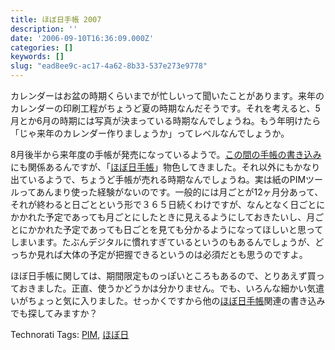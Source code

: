 ```yaml
---
title: ほぼ日手帳 2007
description: ''
date: '2006-09-10T16:36:09.000Z'
categories: []
keywords: []
slug: "ead8ee9c-ac17-4a62-8b33-537e273e9778"
---
```

カレンダーはお盆の時期くらいまでが忙しいって聞いたことがあります。来年のカレンダーの印刷工程がちょうど夏の時期なんだそうです。それを考えると、5月とか6月の時期には写真が決まっている時期なんでしょうね。もう年明けたら「じゃ来年のカレンダー作りましょうか」ってレベルなんでしょうか。

8月後半から来年度の手帳が発売になっているようで。[この間の手帳の書き込み](http://blog.qli.jp/2006/09/post_bbcd_1.html)にも関係あるんですが、「[ほぼ日手帳](http://www.1101.com/)」物色してきました。それ以外にもかなり出ているようで、ちょうど手帳が売れる時期なんでしょうね。実は紙のPIMツールってあんまり使った経験がないのです。一般的には月ごとが12ヶ月分あって、それが終わると日ごとという形で３６５日続くわけですが、なんとなく日ごとにかかれた予定であっても月ごとにしたときに見えるようにしておきたいし、月ごとにかかれた予定であっても日ごとを見ても分かるようになってほしいと思ってしまいます。たぶんデジタルに慣れすぎているというのもあるんでしょうが、どっちか見れば大体の予定が把握できるというのは必須だとも思うのですよ。

ほぼ日手帳に関しては、期間限定ものっぽいところもあるので、とりあえず買っておきました。正直、使うかどうかは分かりません。でも、いろんな細かい気遣いがちょっと気に入りました。せっかくですから他の[ほぼ日手帳](http://technorati.jp/tag/%E3%81%BB%E3%81%BC%E6%97%A5%E6%89%8B%E5%B8%B3)関連の書き込みでも探してみますか？

Technorati Tags: [PIM](http://www.technorati.com/tag/PIM), [ほぼ日](http://www.technorati.com/tag/ほぼ日)
